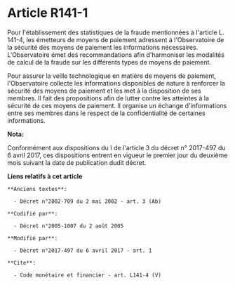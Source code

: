 # Article R141-1

Pour l'établissement des statistiques de la fraude mentionnées à l'article L. 141-4, les émetteurs de moyens de paiement
adressent à l'Observatoire de la sécurité des moyens de paiement les informations nécessaires. L'Observatoire émet des
recommandations afin d'harmoniser les modalités de calcul de la fraude sur les différents types de moyens de paiement. 

Pour assurer la veille technologique en matière de moyens de paiement, l'Observatoire collecte les informations disponibles
de nature à renforcer la sécurité des moyens de paiement et les met à la disposition de ses membres. Il fait des propositions
afin de lutter contre les atteintes à la sécurité de ces moyens de paiement. Il organise un échange d'informations entre ses
membres dans le respect de la confidentialité de certaines informations.

**Nota:**

Conformément aux dispositions du I de l'article 3 du décret n° 2017-497 du 6 avril 2017, ces dispositions entrent en vigueur
le premier jour du deuxième mois suivant la date de publication dudit décret.

**Liens relatifs à cet article**

	**Anciens textes**:

	  - Décret n°2002-709 du 2 mai 2002 - art. 3 (Ab)

	**Codifié par**:

	  - Décret n°2005-1007 du 2 août 2005

	**Modifié par**:

	  - Décret n°2017-497 du 6 avril 2017 - art. 1

	**Cite**:

	  - Code monétaire et financier - art. L141-4 (V)
